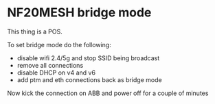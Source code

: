 # NF20MESH bridge mode

This thing is a POS.

To set bridge mode do the following:

- disable wifi 2.4/5g and stop SSID being broadcast
- remove all connections
- disable DHCP on v4 and v6
- add ptm and eth connections back as bridge mode

Now kick the connection on ABB and power off for a couple of minutes
